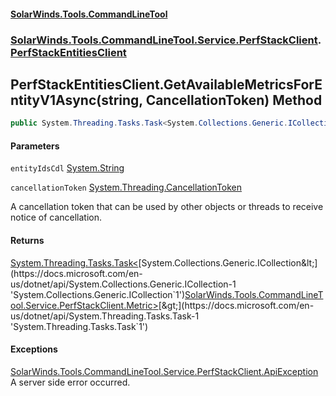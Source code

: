 #### [SolarWinds.Tools.CommandLineTool](index.md 'index')
### [SolarWinds.Tools.CommandLineTool.Service.PerfStackClient](index.md#SolarWinds.Tools.CommandLineTool.Service.PerfStackClient 'SolarWinds.Tools.CommandLineTool.Service.PerfStackClient').[PerfStackEntitiesClient](PerfStackEntitiesClient.md 'SolarWinds.Tools.CommandLineTool.Service.PerfStackClient.PerfStackEntitiesClient')

## PerfStackEntitiesClient.GetAvailableMetricsForEntityV1Async(string, CancellationToken) Method

```csharp
public System.Threading.Tasks.Task<System.Collections.Generic.ICollection<SolarWinds.Tools.CommandLineTool.Service.PerfStackClient.Metric>> GetAvailableMetricsForEntityV1Async(string entityIdsCdl, System.Threading.CancellationToken cancellationToken);
```
#### Parameters

<a name='SolarWinds.Tools.CommandLineTool.Service.PerfStackClient.PerfStackEntitiesClient.GetAvailableMetricsForEntityV1Async(string,System.Threading.CancellationToken).entityIdsCdl'></a>

`entityIdsCdl` [System.String](https://docs.microsoft.com/en-us/dotnet/api/System.String 'System.String')

<a name='SolarWinds.Tools.CommandLineTool.Service.PerfStackClient.PerfStackEntitiesClient.GetAvailableMetricsForEntityV1Async(string,System.Threading.CancellationToken).cancellationToken'></a>

`cancellationToken` [System.Threading.CancellationToken](https://docs.microsoft.com/en-us/dotnet/api/System.Threading.CancellationToken 'System.Threading.CancellationToken')

A cancellation token that can be used by other objects or threads to receive notice of cancellation.

#### Returns
[System.Threading.Tasks.Task&lt;](https://docs.microsoft.com/en-us/dotnet/api/System.Threading.Tasks.Task-1 'System.Threading.Tasks.Task`1')[System.Collections.Generic.ICollection&lt;](https://docs.microsoft.com/en-us/dotnet/api/System.Collections.Generic.ICollection-1 'System.Collections.Generic.ICollection`1')[SolarWinds.Tools.CommandLineTool.Service.PerfStackClient.Metric](https://docs.microsoft.com/en-us/dotnet/api/SolarWinds.Tools.CommandLineTool.Service.PerfStackClient.Metric 'SolarWinds.Tools.CommandLineTool.Service.PerfStackClient.Metric')[&gt;](https://docs.microsoft.com/en-us/dotnet/api/System.Collections.Generic.ICollection-1 'System.Collections.Generic.ICollection`1')[&gt;](https://docs.microsoft.com/en-us/dotnet/api/System.Threading.Tasks.Task-1 'System.Threading.Tasks.Task`1')

#### Exceptions

[SolarWinds.Tools.CommandLineTool.Service.PerfStackClient.ApiException](https://docs.microsoft.com/en-us/dotnet/api/SolarWinds.Tools.CommandLineTool.Service.PerfStackClient.ApiException 'SolarWinds.Tools.CommandLineTool.Service.PerfStackClient.ApiException')  
A server side error occurred.